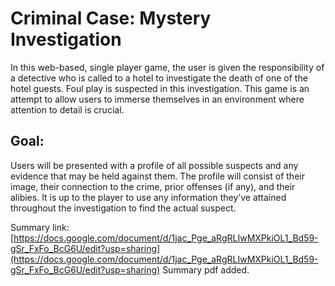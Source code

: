# Criminal Case: Mystery Investigation
In this web-based, single player game, the user is given the responsibility of a detective who is called to a hotel to investigate the death of one of the hotel guests. Foul play is suspected in this investigation. This game is an attempt to allow users to immerse themselves in an environment where attention to detail is crucial. 

## Goal:
Users will be presented with a profile of all possible suspects and any evidence that may be held against them. The profile will consist of their image, their connection to the crime, prior offenses (if any), and their alibies. It is up to the player to use any information they’ve attained throughout the investigation to find the actual suspect. 

Summary link: [https://docs.google.com/document/d/1jac_Pge_aRgRLIwMXPkiOL1_Bd59-gSr_FxFo_BcG6U/edit?usp=sharing](https://docs.google.com/document/d/1jac_Pge_aRgRLIwMXPkiOL1_Bd59-gSr_FxFo_BcG6U/edit?usp=sharing)
Summary pdf added. 
